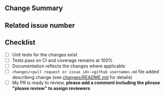 <!-- Thank you for your contribution! -->
<!-- Unless your change is trivial, please create an issue to discuss the change before creating a PR -->
<!-- See https://pydantic-docs.helpmanual.io/contributing/ for help on Contributing -->
<!-- PLEASE DO **NOT** put issue ids in the PR title! Instead, add a descriptive title and put ids in the body -->

## Change Summary

<!-- Please give a short summary of the changes. -->

## Related issue number

<!-- Are there any issues opened that will be resolved by merging this change? -->
<!-- WARNING: please use "fix #123" style references so the issue is closed when this PR is merged. -->

## Checklist

* [ ] Unit tests for the changes exist
* [ ] Tests pass on CI and coverage remains at 100%
* [ ] Documentation reflects the changes where applicable
* [ ] `changes/<pull request or issue id>-<github username>.md` file added describing change
  (see [changes/README.md](https://github.com/pydantic/pydantic/blob/master/changes/README.md) for details)
* [ ] My PR is ready to review, **please add a comment including the phrase "please review" to assign reviewers**
